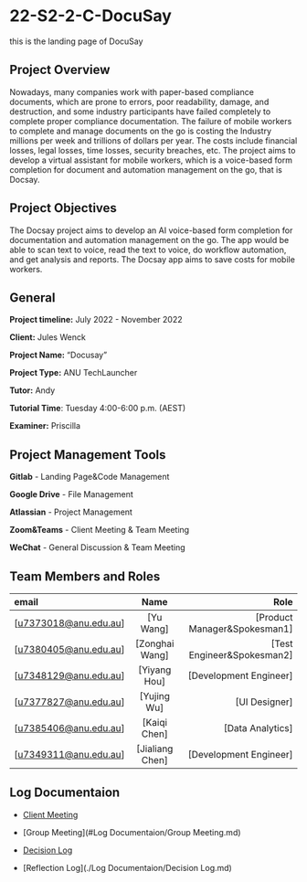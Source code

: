 # 22-S2-2-C-DocuSay
this is the landing page of DocuSay


## Project Overview

Nowadays, many companies work with paper-based compliance documents, which are prone to errors, poor readability, damage, and destruction, and some industry participants have failed completely to complete proper compliance documentation. The failure of mobile workers to complete and manage documents on the go is costing the Industry millions per week and trillions of dollars per year. The costs include financial losses, legal losses, time losses, security breaches, etc. The project aims to develop a virtual assistant for mobile workers, which is a voice-based form completion for document and automation management on the go, that is Docsay.


## Project Objectives

The Docsay project aims to develop an AI voice-based form completion for documentation
and automation management on the go. The app would be able to scan text to voice, read the text to voice, do workflow automation, and get analysis and reports. The Docsay app aims to save costs for mobile workers.


## General
**Project timeline:** July 2022 - November 2022

**Client:**  Jules Wenck

**Project Name:** “Docusay”

**Project Type:**  ANU TechLauncher

**Tutor:** Andy

**Tutorial Time**: Tuesday 4:00-6:00 p.m. (AEST)

**Examiner:** Priscilla


## Project Management Tools
**Gitlab** - Landing Page&Code Management

**Google Drive** - File Management

**Atlassian** - Project Management

**Zoom&Teams** - Client Meeting & Team Meeting

**WeChat** - General Discussion & Team Meeting

## Team Members and Roles

| email        |      Name      |                   Role |
|:-----------|:--------------:|-----------------------:|
| [u7373018@anu.edu.au] |   [Yu Wang]    |      [Product Manager&Spokesman1] |
| [u7380405@anu.edu.au] | [Zonghai Wang] |          [Test Engineer&Spokesman2] |
| [u7348129@anu.edu.au] |  [Yiyang Hou]  | [Development Engineer] |
| [u7377827@anu.edu.au] |  [Yujing Wu]   |        [UI Designer] |
| [u7385406@anu.edu.au] |  [Kaiqi Chen]   |        [Data Analytics] |
| [u7349311@anu.edu.au] |  [Jialiang Chen]   |        [Development Engineer] |


## Log Documentaion

* [Client Meeting](Log%20Documentaion/Client%20Meeting.md)

* [Group Meeting](#Log Documentaion/Group Meeting.md) 

* [Decision Log](./Log-Documentaion/Decision-Log.md)

* [Reflection Log](./Log Documentaion/Decision Log.md)




